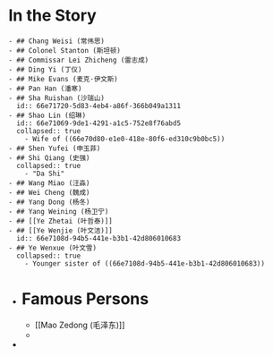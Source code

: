 # In the Story
	- ## Chang Weisi (常伟思)
	- ## Colonel Stanton (斯坦顿)
	- ## Commissar Lei Zhicheng (雷志成)
	- ## Ding Yi (丁仪)
	- ## Mike Evans (麦克·伊文斯)
	- ## Pan Han (潘寒)
	- ## Sha Ruishan (沙瑞山)
	  id:: 66e71720-5d83-4eb4-a86f-366b049a1311
	- ## Shao Lin (绍琳)
	  id:: 66e71069-9de1-4291-a1c5-752e8f76abd5
	  collapsed:: true
		- Wife of ((66e70d80-e1e0-418e-80f6-ed310c9b0bc5))
	- ## Shen Yufei (申玉菲)
	- ## Shi Qiang (史强)
	  collapsed:: true
		- "Da Shi"
	- ## Wang Miao (汪淼)
	- ## Wei Cheng (魏成)
	- ## Yang Dong (杨冬)
	- ## Yang Weining (杨卫宁)
	- ## [[Ye Zhetai (叶哲泰)]]
	- ## [[Ye Wenjie (叶文洁)]]
	  id:: 66e7108d-94b5-441e-b3b1-42d806010683
	- ## Ye Wenxue (叶文雪)
	  collapsed:: true
		- Younger sister of ((66e7108d-94b5-441e-b3b1-42d806010683))
- # Famous Persons
	- [[Mao Zedong (毛泽东)]]
	-
-